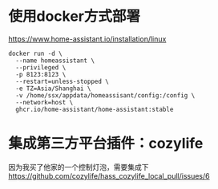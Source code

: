 # 使用docker方式部署
https://www.home-assistant.io/installation/linux

```shell
docker run -d \
  --name homeassistant \
  --privileged \
  -p 8123:8123 \
  --restart=unless-stopped \
  -e TZ=Asia/Shanghai \
  -v /home/ssx/appdata/homeassisant/config:/config \
  --network=host \
  ghcr.io/home-assistant/home-assistant:stable
  ```

# 集成第三方平台插件：cozylife
因为我买了他家的一个控制灯泡，需要集成下
https://github.com/cozylife/hass_cozylife_local_pull/issues/6


